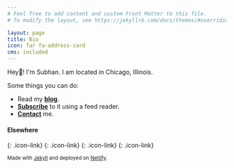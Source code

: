 ```yaml
---
# Feel free to add content and custom Front Matter to this file.
# To modify the layout, see https://jekyllrb.com/docs/themes/#overriding-theme-defaults

layout: page
title: Bio
icon: far fa-address-card
cms: included
---
```

Hey👋! I'm Subhan. I am located in Chicago, Illinois.

Some things you can do:

- Read my [**blog**](/blog).
- [**Subscribe**](/feed.xml) to it using a feed reader.
- [**Contact**](/contact) me.


#### Elsewhere

[<i class="fab fa-github fa-3x"></i>](https://github.com/khansubhan95){: .icon-link}
[<i class="fab fa-linkedin fa-3x"></i>](https://www.linkedin.com/in/khansubhan95){: .icon-link}
[<i class="fab fa-twitter fa-3x"></i>](https://twitter.com/khansubhan95){: .icon-link}
[<i class="fas fa-rss fa-3x"></i>](/feed.xml){: .icon-link}

<small>Made with [Jekyll](https://jekyllrb.com/) and deployed on [Netlify](https://www.netlify.com/).</small>
